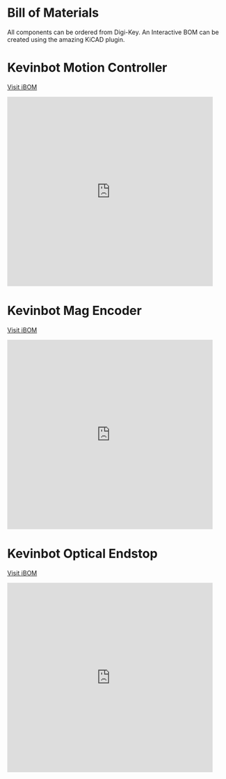 # Bill of Materials

All components can be ordered from Digi-Key. An Interactive BOM can be created using the amazing KiCAD plugin.

# Kevinbot Motion Controller


[Visit iBOM](https://meowmeowahr.github.io/KevinbotV3-MotionControlHardware/ibom/motioncontrol.html)
<div style="max-height: 435px; margin-bottom: 1.25em;">
<iframe src="https://meowmeowahr.github.io/KevinbotV3-MotionControlHardware/ibom/motioncontrol.html" style="border: none; width: 2000px; height: 580px; transform: scale(0.75); transform-origin: 0 0; max-width: 125%; overflow: clip;"></iframe>
</div>

# Kevinbot Mag Encoder

[Visit iBOM](https://meowmeowahr.github.io/KevinbotV3-MotionControlHardware/ibom/magencoder.html)
<div style="max-height: 435px; margin-bottom: 1.25em;">
<iframe src="https://meowmeowahr.github.io/KevinbotV3-MotionControlHardware/ibom/magencoder.html" style="border: none; width: 2000px; height: 580px; transform: scale(0.75); transform-origin: 0 0; max-width: 125%; overflow: clip;"></iframe>
</div>

# Kevinbot Optical Endstop

[Visit iBOM](https://meowmeowahr.github.io/KevinbotV3-MotionControlHardware/ibom/opticalendstop.html)
<div style="max-height: 435px; margin-bottom: 1.25em;">
<iframe src="https://meowmeowahr.github.io/KevinbotV3-MotionControlHardware/ibom/opticalendstop.html" style="border: none; width: 2000px; height: 580px; transform: scale(0.75); transform-origin: 0 0; max-width: 125%; overflow: clip;"></iframe>
</div>